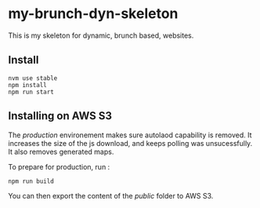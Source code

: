 # my-brunch-dyn-skeleton

This is my skeleton for dynamic, brunch based, websites.

## Install

```auto
nvm use stable
npm install
npm run start
```

## Installing on AWS S3

The *production* environement makes sure autolaod capability is removed. It increases the size of the js download,
and keeps polling was unsucessfully. It also removes generated maps.

To prepare for production, run :

```auto
npm run build
```
You can then export the content of the *public* folder to AWS S3.
